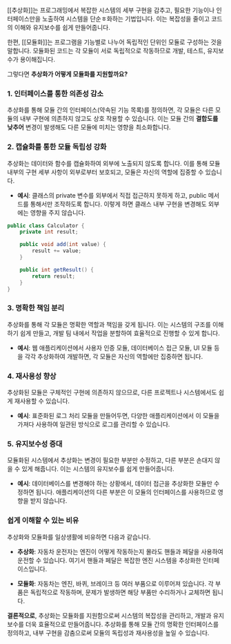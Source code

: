 [[추상화]]는 프로그래밍에서 복잡한 시스템의 세부 구현을 감추고, 필요한 기능이나 인터페이스만을 노출하여 시스템을 단순ㅎ화하는 기법입니다. 이는 복잡성을 줄이고 코드의 이해와 유지보수를 쉽게 만들어줍니다.

한편, [[모듈화]]는 프로그램을 기능별로 나누어 독립적인 단위인 모듈로 구성하는 것을 말합니다. 모듈화된 코드는 각 모듈이 서로 독립적으로 작동하므로 개발, 테스트, 유지보수가 용이해집니다.

그렇다면 **추상화가 어떻게 모듈화를 지원할까요?**

### 1. **인터페이스를 통한 의존성 감소**

추상화를 통해 모듈 간의 인터페이스(약속된 기능 목록)를 정의하면, 각 모듈은 다른 모듈의 내부 구현에 의존하지 않고도 상호 작용할 수 있습니다. 이는 모듈 간의 **결합도를 낮추어** 변경이 발생해도 다른 모듈에 미치는 영향을 최소화합니다.

### 2. **캡슐화를 통한 모듈 독립성 강화**

추상화는 데이터와 함수를 캡슐화하여 외부에 노출되지 않도록 합니다. 이를 통해 모듈 내부의 구현 세부 사항이 외부로부터 보호되고, 모듈은 자신의 역할에 집중할 수 있습니다.

- **예시**: 클래스의 private 변수를 외부에서 직접 접근하지 못하게 하고, public 메서드를 통해서만 조작하도록 합니다. 이렇게 하면 클래스 내부 구현을 변경해도 외부에는 영향을 주지 않습니다.

```java
public class Calculator {
    private int result;

    public void add(int value) {
        result += value;
    }

    public int getResult() {
        return result;
    }
}
```

### 3. **명확한 책임 분리**

추상화를 통해 각 모듈은 명확한 역할과 책임을 갖게 됩니다. 이는 시스템의 구조를 이해하기 쉽게 만들고, 개발 팀 내에서 작업을 분할하여 효율적으로 진행할 수 있게 합니다.

- **예시**: 웹 애플리케이션에서 사용자 인증 모듈, 데이터베이스 접근 모듈, UI 모듈 등을 각각 추상화하여 개발하면, 각 모듈은 자신의 역할에만 집중하면 됩니다.

### 4. **재사용성 향상**

추상화된 모듈은 구체적인 구현에 의존하지 않으므로, 다른 프로젝트나 시스템에서도 쉽게 재사용할 수 있습니다.

- **예시**: 표준화된 로그 처리 모듈을 만들어두면, 다양한 애플리케이션에서 이 모듈을 가져다 사용하여 일관된 방식으로 로그를 관리할 수 있습니다.

### 5. **유지보수성 증대**

모듈화된 시스템에서 추상화는 변경이 필요한 부분만 수정하고, 다른 부분은 손대지 않을 수 있게 해줍니다. 이는 시스템의 유지보수를 쉽게 만들어줍니다.

- **예시**: 데이터베이스를 변경해야 하는 상황에서, 데이터 접근을 추상화한 모듈만 수정하면 됩니다. 애플리케이션의 다른 부분은 이 모듈의 인터페이스를 사용하므로 영향을 받지 않습니다.

### **쉽게 이해할 수 있는 비유**

추상화와 모듈화를 일상생활에 비유하면 다음과 같습니다.

- **추상화**: 자동차 운전자는 엔진이 어떻게 작동하는지 몰라도 핸들과 페달을 사용하여 운전할 수 있습니다. 여기서 핸들과 페달은 복잡한 엔진 시스템을 추상화한 인터페이스입니다.

- **모듈화**: 자동차는 엔진, 바퀴, 브레이크 등 여러 부품으로 이루어져 있습니다. 각 부품은 독립적으로 작동하며, 문제가 발생하면 해당 부품만 수리하거나 교체하면 됩니다.

**결론적으로**, 추상화는 모듈화를 지원함으로써 시스템의 복잡성을 관리하고, 개발과 유지보수를 더욱 효율적으로 만들어줍니다. 추상화를 통해 모듈 간의 명확한 인터페이스를 정의하고, 내부 구현을 감춤으로써 모듈의 독립성과 재사용성을 높일 수 있습니다.